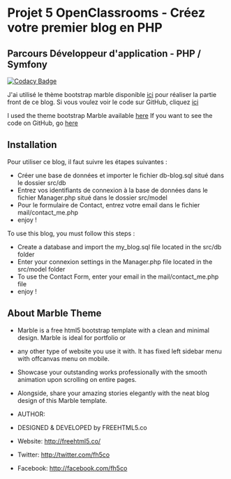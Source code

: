# Projet 5 OpenClassrooms - Créez votre premier blog en PHP 
## Parcours Développeur d'application - PHP / Symfony
[![Codacy Badge](https://api.codacy.com/project/badge/Grade/56de77e63685493f95f6d0d97dd5f098)](https://www.codacy.com/app/SabriHamda/P5.OpenClassRooms?utm_source=github.com&amp;utm_medium=referral&amp;utm_content=SabriHamda/P5.OpenClassRooms&amp;utm_campaign=Badge_Grade)

J'ai utilisé le thème bootstrap marble disponible [ici](https://freehtml5.co/marble-free-html5-bootstrap-template-for-portfolio-or-multi-purpose-websites/) pour réaliser la partie front de ce blog.
Si vous voulez voir le code sur GitHub, cliquez [ici](https://github.com/SabriHamda/P5.OpenClassRooms)

I used the theme bootstrap Marble available [here](https://freehtml5.co/marble-free-html5-bootstrap-template-for-portfolio-or-multi-purpose-websites/)
If you want to see the code on GitHub, go [here](https://github.com/SabriHamda/P5.OpenClassRooms)

## Installation

Pour utiliser ce blog, il faut suivre les étapes suivantes :
* Créer une base de données et importer le fichier db-blog.sql situé dans le dossier src/db
* Entrez vos identifiants de connexion à la base de données dans le fichier Manager.php situé dans le dossier src/model
* Pour le formulaire de Contact, entrez votre email dans le fichier mail/contact_me.php
* enjoy !

To use this blog, you must follow this steps :
* Create a database and import the my_blog.sql file located in the src/db folder
* Enter your connexion settings in the Manager.php file located in the src/model folder
* To use the Contact Form, enter your email in the mail/contact_me.php file
* enjoy !

## About Marble Theme

* Marble is a free html5 bootstrap template with a clean and minimal design. Marble is ideal for portfolio or 
* any other type of website you use it with. It has fixed left sidebar menu with offcanvas menu on mobile. 
* Showcase your outstanding works professionally with the smooth animation upon scrolling on entire pages.
* Alongside, share your amazing stories elegantly with the neat blog design of this Marble template.

* AUTHOR:
* DESIGNED & DEVELOPED by FREEHTML5.co

* Website: http://freehtml5.co/
* Twitter: http://twitter.com/fh5co
* Facebook: http://facebook.com/fh5co


